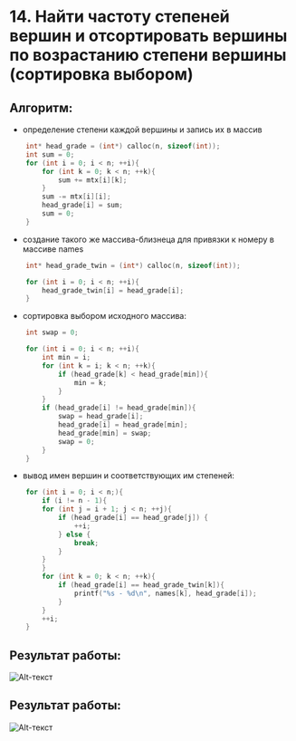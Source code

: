 # 14.	Найти частоту степеней вершин и отсортировать вершины по возрастанию степени вершины (сортировка выбором)

## Алгоритм:

- определение степени каждой вершины и запись их в массив

``` C
	int* head_grade = (int*) calloc(n, sizeof(int));
	int sum = 0;
	for (int i = 0; i < n; ++i){
		for (int k = 0; k < n; ++k){
			sum += mtx[i][k];
		}
		sum -= mtx[i][i];
		head_grade[i] = sum;
		sum = 0;
	}
```

- создание такого же массива-близнеца для привязки к номеру в массиве names 

```C
	int* head_grade_twin = (int*) calloc(n, sizeof(int));

	for (int i = 0; i < n; ++i){
		head_grade_twin[i] = head_grade[i];
	}
```

- сортировка выбором исходного массива:

```C
	int swap = 0;

	for (int i = 0; i < n; ++i){
		int min = i;
		for (int k = i; k < n; ++k){
			if (head_grade[k] < head_grade[min]){
				min = k;
			}
		}
		if (head_grade[i] != head_grade[min]){
			swap = head_grade[i];
			head_grade[i] = head_grade[min];
			head_grade[min] = swap;
			swap = 0;
		}
	}
``` 

- вывод имен вершин и соответствующих им степеней:

``` C
	for (int i = 0; i < n;){
		if (i != n - 1){
		for (int j = i + 1; j < n; ++j){
			if (head_grade[i] == head_grade[j]) {
				++i;
			} else {
				break;
			}
		}
		}
		for (int k = 0; k < n; ++k){
			if (head_grade[i] == head_grade_twin[k]){
				printf("%s - %d\n", names[k], head_grade[i]);
			}
		}
		++i;
	}
```

## Результат работы: 

![Alt-текст](https://github.com/igorkorobenko/FLITA_4dz/blob/main/terminal.png "териминал ДЗ4")

## Результат работы:

![Alt-текст](https://github.com/igorkorobenko/FLITA_4dz/blob/main/test.png "териминал ДЗ")